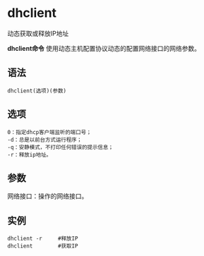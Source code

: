 dhclient
===

动态获取或释放IP地址


**dhclient命令** 使用动态主机配置协议动态的配置网络接口的网络参数。

##  语法

```
dhclient(选项)(参数)
```

##  选项

```
0：指定dhcp客户端监听的端口号；
-d：总是以前台方式运行程序；
-q：安静模式，不打印任何错误的提示信息；
-r：释放ip地址。
```

##  参数

网络接口：操作的网络接口。

##  实例

```
dhclient -r     #释放IP
dhclient        #获取IP
```


